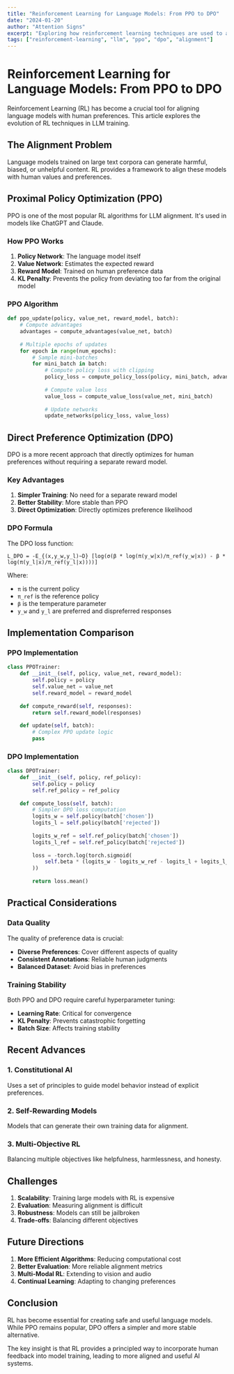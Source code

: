 ```yaml
---
title: "Reinforcement Learning for Language Models: From PPO to DPO"
date: "2024-01-20"
author: "Attention Signs"
excerpt: "Exploring how reinforcement learning techniques are used to align language models with human preferences"
tags: ["reinforcement-learning", "llm", "ppo", "dpo", "alignment"]
---
```


# Reinforcement Learning for Language Models: From PPO to DPO

Reinforcement Learning (RL) has become a crucial tool for aligning language models with human preferences. This article explores the evolution of RL techniques in LLM training.

## The Alignment Problem

Language models trained on large text corpora can generate harmful, biased, or unhelpful content. RL provides a framework to align these models with human values and preferences.

## Proximal Policy Optimization (PPO)

PPO is one of the most popular RL algorithms for LLM alignment. It's used in models like ChatGPT and Claude.

### How PPO Works

1. **Policy Network**: The language model itself
2. **Value Network**: Estimates the expected reward
3. **Reward Model**: Trained on human preference data
4. **KL Penalty**: Prevents the policy from deviating too far from the original model

### PPO Algorithm

```python
def ppo_update(policy, value_net, reward_model, batch):
    # Compute advantages
    advantages = compute_advantages(value_net, batch)
    
    # Multiple epochs of updates
    for epoch in range(num_epochs):
        # Sample mini-batches
        for mini_batch in batch:
            # Compute policy loss with clipping
            policy_loss = compute_policy_loss(policy, mini_batch, advantages)
            
            # Compute value loss
            value_loss = compute_value_loss(value_net, mini_batch)
            
            # Update networks
            update_networks(policy_loss, value_loss)
```

## Direct Preference Optimization (DPO)

DPO is a more recent approach that directly optimizes for human preferences without requiring a separate reward model.

### Key Advantages

1. **Simpler Training**: No need for a separate reward model
2. **Better Stability**: More stable than PPO
3. **Direct Optimization**: Directly optimizes preference likelihood

### DPO Formula

The DPO loss function:

```
L_DPO = -E_{(x,y_w,y_l)~D} [log(σ(β * log(π(y_w|x)/π_ref(y_w|x)) - β * log(π(y_l|x)/π_ref(y_l|x))))]
```

Where:
- `π` is the current policy
- `π_ref` is the reference policy
- `β` is the temperature parameter
- `y_w` and `y_l` are preferred and dispreferred responses

## Implementation Comparison

### PPO Implementation

```python
class PPOTrainer:
    def __init__(self, policy, value_net, reward_model):
        self.policy = policy
        self.value_net = value_net
        self.reward_model = reward_model
    
    def compute_reward(self, responses):
        return self.reward_model(responses)
    
    def update(self, batch):
        # Complex PPO update logic
        pass
```

### DPO Implementation

```python
class DPOTrainer:
    def __init__(self, policy, ref_policy):
        self.policy = policy
        self.ref_policy = ref_policy
    
    def compute_loss(self, batch):
        # Simpler DPO loss computation
        logits_w = self.policy(batch['chosen'])
        logits_l = self.policy(batch['rejected'])
        
        logits_w_ref = self.ref_policy(batch['chosen'])
        logits_l_ref = self.ref_policy(batch['rejected'])
        
        loss = -torch.log(torch.sigmoid(
            self.beta * (logits_w - logits_w_ref - logits_l + logits_l_ref)
        ))
        
        return loss.mean()
```

## Practical Considerations

### Data Quality

The quality of preference data is crucial:
- **Diverse Preferences**: Cover different aspects of quality
- **Consistent Annotations**: Reliable human judgments
- **Balanced Dataset**: Avoid bias in preferences

### Training Stability

Both PPO and DPO require careful hyperparameter tuning:
- **Learning Rate**: Critical for convergence
- **KL Penalty**: Prevents catastrophic forgetting
- **Batch Size**: Affects training stability

## Recent Advances

### 1. Constitutional AI
Uses a set of principles to guide model behavior instead of explicit preferences.

### 2. Self-Rewarding Models
Models that can generate their own training data for alignment.

### 3. Multi-Objective RL
Balancing multiple objectives like helpfulness, harmlessness, and honesty.

## Challenges

1. **Scalability**: Training large models with RL is expensive
2. **Evaluation**: Measuring alignment is difficult
3. **Robustness**: Models can still be jailbroken
4. **Trade-offs**: Balancing different objectives

## Future Directions

1. **More Efficient Algorithms**: Reducing computational cost
2. **Better Evaluation**: More reliable alignment metrics
3. **Multi-Modal RL**: Extending to vision and audio
4. **Continual Learning**: Adapting to changing preferences

## Conclusion

RL has become essential for creating safe and useful language models. While PPO remains popular, DPO offers a simpler and more stable alternative.

The key insight is that RL provides a principled way to incorporate human feedback into model training, leading to more aligned and useful AI systems. 